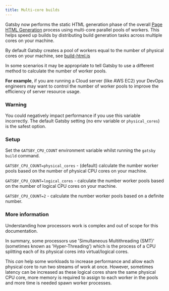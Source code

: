 ```yaml
---
title: Multi-core builds
---
```


Gatsby now performs the static HTML generation phase of the overall [Page HTML Generation](/docs/html-generation/) process using multi-core parallel pools of workers. This helps speed up builds by distributing build generation tasks across multiple cores on your machine.

By default Gatsby creates a pool of workers equal to the number of physical cores on your machine, see [build-html.js](/docs/html-generation/#build-htmljs)

In some scenarios it may be appropriate to tell Gatsby to use a different method to calculate the number of worker pools.

**For example**, if you are running a Cloud server (like AWS EC2) your DevOps engineers may want to control the number of worker pools to improve the efficiency of server resource usage.

### Warning

You could negatively impact performance if you use this variable incorrectly. The default Gatsby setting (no env variable or `physical_cores`) is the safest option.

### Setup

Set the `GATSBY_CPU_COUNT` environment variable whilst running the `gatsby build` command.

`GATSBY_CPU_COUNT=physical_cores` - (default) calculate the number worker pools based on the number of physical CPU cores on your machine.

`GATSBY_CPU_COUNT=logical_cores` - calculate the number worker pools based on the number of logical CPU cores on your machine.

`GATSBY_CPU_COUNT=2` - calculate the number worker pools based on a definite number.

### More information

Understanding how processors work is complex and out of scope for this documentation.

In summary, some processors use 'Simultaneous Multithreading (SMT)' (sometimes known as 'Hyper-Threading') which is the process of a CPU splitting each of its physical cores into virtual/logical cores.

This _can_ help some workloads to increase performance and allow each physical core to run two streams of work at once. However, sometimes latency can be increased as these logical cores share the same physical CPU core, more memory is required to assign to each worker in the pools and more time is needed spawn worker processes.
